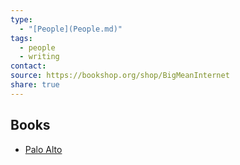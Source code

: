 ```yaml
---
type:
  - "[People](People.md)"
tags:
  - people
  - writing
contact: 
source: https://bookshop.org/shop/BigMeanInternet
share: true
---
```


## Books
- [Palo Alto](./Palo%20Alto.md)
